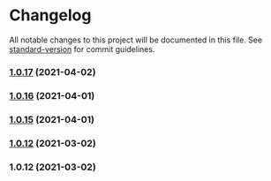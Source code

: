 # Changelog

All notable changes to this project will be documented in this file. See [standard-version](https://github.com/conventional-changelog/standard-version) for commit guidelines.

### [1.0.17](https://github.com///compare/v1.0.16...v1.0.17) (2021-04-02)

### [1.0.16](https://github.com///compare/v1.0.15...v1.0.16) (2021-04-01)

### [1.0.15](https://github.com///compare/v1.0.14...v1.0.15) (2021-04-01)

### [1.0.12](https://github.com///compare/v1.0.11...v1.0.12) (2021-03-02)

### 1.0.12 (2021-03-02)
